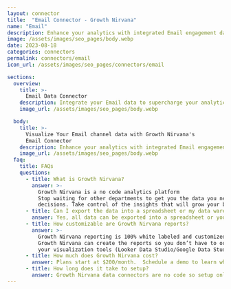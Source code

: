 ```yaml
---
layout: connector
title:  "Email Connector - Growth Nirvana"
name: "Email"
description: Enhance your analytics with integrated Email engagement data.
image: /assets/images/seo_pages/body.webp
date: 2023-08-18
categories: connectors
permalink: connectors/email
icon_url: /assets/images/seo_pages/connectors/email

sections:
  overview:
    title: >-
      Email Data Connector
    description: Integrate your Email data to supercharge your analytics. Seamlessly merge Email engagement data with Looker Studio for comprehensive insights and data-driven decisions.
    image_url: /assets/images/seo_pages/body.webp

  body:
    title: >-
      Visualize Your Email channel data with Growth Nirvana's
      Email Connector
    description: Enhance your analytics with integrated Email engagement data.
    image_url: /assets/images/seo_pages/body.webp
  faq:
    title: FAQs
    questions:
      - title: What is Growth Nirvana?
        answer: >-
          Growth Nirvana is a no code analytics platform 
          Stop waiting for other departments to get you the data you need to make critical business 
          decisions. Take control of the insights that will grow your business.
      - title: Can I export the data into a spreadsheet or my data warehouse?
        answer: Yes, all data can be exported into a spreadsheet or your data warehouse (Google BigQuery, AWS, Snowflake, Azure, etc)
      - title: How customizable are Growth Nirvana reports?
        answer: >-
          Growth Nirvana reporting is 100% white labeled and customized to your specifications.
          Growth Nirvana can create the reports so you don’t have to or you can connect
          your visualization tools (Looker Data Studio/Google Data Studio, Tableau, PowerBI, etc) to Growth Nirvana.
      - title: How much does Growth Nirvana cost?
        answer: Plans start at $200/month.  Schedule a demo to learn what plan is best for you.
      - title: How long does it take to setup?
        answer: Growth Nirvana data connectors are no code so setup only requires a few clicks.
---
```

